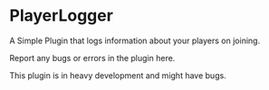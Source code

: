 # PlayerLogger
A Simple Plugin that logs information about your players on joining.


Report any bugs or errors in the plugin here.

This plugin is in heavy development and might have bugs.

